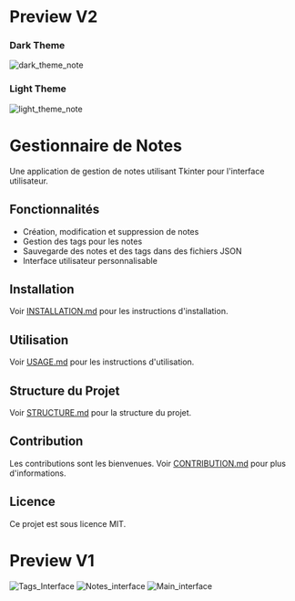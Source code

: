 # Preview V2
### Dark Theme
![dark_theme_note](https://github.com/user-attachments/assets/f343deb5-9f6d-4360-9644-9302611371cc)

### Light Theme
![light_theme_note](https://github.com/user-attachments/assets/684ffba5-3303-4492-a3e8-e0d6e42697e1)


# Gestionnaire de Notes
Une application de gestion de notes utilisant Tkinter pour l'interface utilisateur.

## Fonctionnalités

- Création, modification et suppression de notes
- Gestion des tags pour les notes
- Sauvegarde des notes et des tags dans des fichiers JSON
- Interface utilisateur personnalisable

## Installation

Voir [INSTALLATION.md](docs/INSTALLATION.md) pour les instructions d'installation.

## Utilisation

Voir [USAGE.md](docs/USAGE.md) pour les instructions d'utilisation.

## Structure du Projet

Voir [STRUCTURE.md](docs/STRUCTURE.md) pour la structure du projet.

## Contribution

Les contributions sont les bienvenues. Voir [CONTRIBUTION.md](docs/CONTRIBUTION.md) pour plus d'informations.

## Licence

Ce projet est sous licence MIT.


# Preview V1
![Tags_Interface](https://github.com/user-attachments/assets/3569955b-fdf8-49f1-92a3-0c8f5859fd02)
![Notes_interface](https://github.com/user-attachments/assets/3d6b4afb-a8ab-4dc1-85f4-a0754ddf6187)
![Main_interface](https://github.com/user-attachments/assets/7330f678-99b9-4788-ade8-eb65a79fb2ed)
